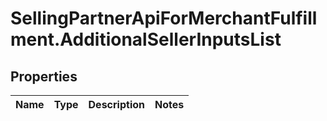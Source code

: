 # SellingPartnerApiForMerchantFulfillment.AdditionalSellerInputsList

## Properties
Name | Type | Description | Notes
------------ | ------------- | ------------- | -------------
